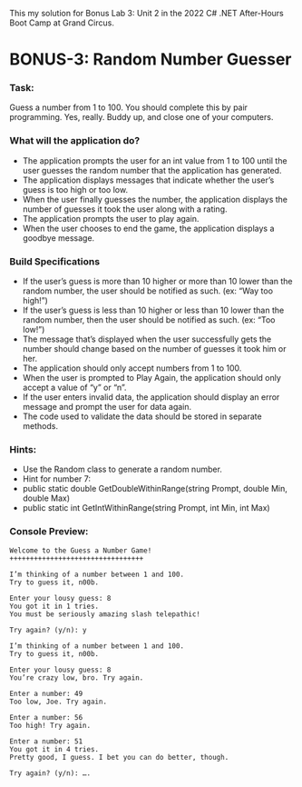 This my solution for Bonus Lab 3: Unit 2 in the 2022 C# .NET After-Hours Boot Camp at Grand Circus.

# BONUS-3: Random Number Guesser

### Task: 
Guess a number from 1 to 100. You should complete this by pair programming.
Yes, really. Buddy up, and close one of your computers.

### What will the application do?
- The application prompts the user for an int value from 1 to 100 until the user guesses the random number that the application has generated.
- The application displays messages that indicate whether the user’s guess is too high or too low.
- When the user finally guesses the number, the application displays the number of guesses it took the user along with a rating.
- The application prompts the user to play again.
- When the user chooses to end the game, the application displays a goodbye message.

### Build Specifications
- If the user’s guess is more than 10 higher or more than 10 lower than the random number, the user should be notified as such. (ex: “Way too high!”)
- If the user’s guess is less than 10 higher or less than 10 lower than the random number, then the user should be notified as such. (ex: “Too low!”)
- The message that’s displayed when the user successfully gets the number should change based on the number of guesses it took him or her.
- The application should only accept numbers from 1 to 100. 
- When the user is prompted to Play Again, the application should only accept a value of “y” or “n”.
- If the user enters invalid data, the application should display an error message and prompt the user for data again.
- The code used to validate the data should be stored in separate methods.

### Hints:
- Use the Random class to generate a random number.
- Hint for number 7:
- public static double GetDoubleWithinRange(string Prompt, double Min, double Max)
- public static int GetIntWithinRange(string Prompt, int Min, int Max)


### Console Preview: 
```
Welcome to the Guess a Number Game!
+++++++++++++++++++++++++++++++++

I’m thinking of a number between 1 and 100.
Try to guess it, n00b.

Enter your lousy guess: 8
You got it in 1 tries.
You must be seriously amazing slash telepathic! 

Try again? (y/n): y

I’m thinking of a number between 1 and 100.
Try to guess it, n00b.

Enter your lousy guess: 8
You’re crazy low, bro. Try again.

Enter a number: 49
Too low, Joe. Try again.

Enter a number: 56
Too high! Try again.

Enter a number: 51
You got it in 4 tries.
Pretty good, I guess. I bet you can do better, though.

Try again? (y/n): ….
```
